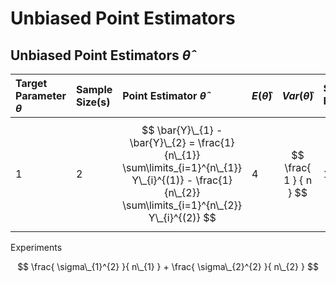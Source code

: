 # Unbiased Point Estimators

## Unbiased Point Estimators $\hat{\theta}$

| Target Parameter $\theta$ | Sample Size(s) | Point Estimator $\hat{\theta}$ | $E(\hat{\theta})$ |  $Var(\hat{\theta})$ | Standard Error $\sigma_{\hat{\theta}}$ |
| :--- |  :--- | :--- | :--- | :--- | :--- |
| 1 | 2 | $$ \bar{Y}\_{1} - \bar{Y}\_{2} = \frac{1}{n\_{1}} \sum\limits_{i=1}^{n\_{1}} Y\_{i}^{(1)} - \frac{1}{n\_{2}} \sum\limits_{i=1}^{n\_{2}} Y\_{i}^{(2)} $$ | 4 | $$ \frac{ 1 } { n } $$ | 1 |


Experiments

$$ \frac{ \sigma\_{1}^{2} }{ n\_{1} } + \frac{ \sigma\_{2}^{2} }{ n\_{2} } $$

